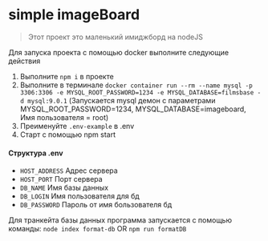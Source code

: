 # simple imageBoard

> Этот проект это маленький имиджборд на nodeJS

Для запуска проекта с помощью docker выполните следующие действия
1. Выполните ``npm i`` в проекте
2. Выполните в терминале ``docker container run --rm --name mysql -p 3306:3306 -e MYSQL_ROOT_PASSWORD=1234 -e MYSQL_DATABASE=filmsbase -d mysql:9.0.1``
(Запускается mysql демон с параметрами MYSQL_ROOT_PASSWORD=1234, MYSQL_DATABASE=imageboard, Имя пользователя = root)
5. Преименуйте ``.env-example`` в .env
6. Старт с помощью npm start

#### Структура .env
- ``HOST_ADDRESS`` Адрес сервера
- ``HOST_PORT`` Порт сервера
- ``DB_NAME`` Имя базы данных
- ``DB_LOGIN`` Имя пользователя для бд
- ``DB_PASSWORD`` Пароль от имя бользователя бд

Для транкейта базы данных программа запускается с помощью команды:
``node index format-db``
OR
``npm run formatDB``
